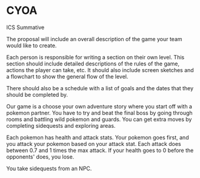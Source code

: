 # CYOA
ICS Summative

The proposal will include an overall description of the game your team would like to create.

Each person is responsible for writing a section on their own level. This section should include detailed descriptions of the rules of the game, actions the player can take, etc. It should also include screen sketches and a flowchart to show the general flow of the level.

There should also be a schedule with a list of goals and the dates that they should be completed by.

Our game is a choose your own adventure story where you start off with a pokemon partner. You have to try and beat the final boss by going through rooms and battling wild pokemon and guards. You can get extra moves by completing sidequests and exploring areas. 

Each pokemon has health and attack stats. Your pokemon goes first, and you attack your pokemon based on your attack stat. Each attack does between 0.7 and 1 times the max attack. If your health goes to 0 before the opponents' does, you lose.

You take sidequests from an NPC.
